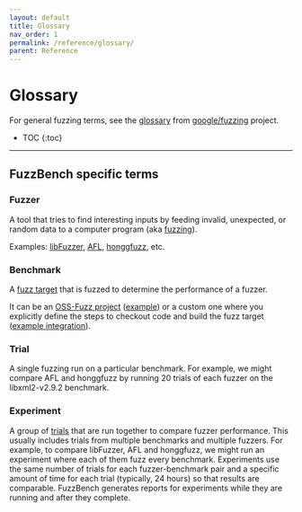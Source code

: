 ```yaml
---
layout: default
title: Glossary
nav_order: 1
permalink: /reference/glossary/
parent: Reference
---
```


# Glossary

For general fuzzing terms, see the [glossary] from [google/fuzzing] project.

[glossary]: https://github.com/google/fuzzing/blob/master/docs/glossary.md
[google/fuzzing]: https://github.com/google/fuzzing

- TOC
{:toc}
---

## FuzzBench specific terms

### Fuzzer

A tool that tries to find interesting inputs by feeding invalid, unexpected,
or random data to a computer program (aka [fuzzing]).

Examples: [libFuzzer](http://libfuzzer.info),
[AFL](http://lcamtuf.coredump.cx/afl/),
[honggfuzz](https://github.com/google/honggfuzz), etc.

### Benchmark

A [fuzz target] that is fuzzed to determine the performance of a fuzzer.

It can be an [OSS-Fuzz project](https://github.com/google/oss-fuzz/tree/master/projects)
([example](https://github.com/google/fuzzbench/blob/master/benchmarks/curl_curl_fuzzer_http/oss-fuzz.yaml))
or a custom one where you explicitly define the steps to checkout code and build
the fuzz target
([example integration](https://github.com/google/fuzzbench/blob/master/benchmarks/vorbis-2017-12-11/build.sh)).

### Trial

A single fuzzing run on a particular benchmark. For example, we might compare
AFL and honggfuzz by running 20 trials of each fuzzer on the libxml2-v2.9.2
benchmark.

### Experiment

A group of [trials](#trial) that are run together to compare fuzzer performance.
This usually includes trials from multiple benchmarks and multiple fuzzers. For
example, to compare libFuzzer, AFL and honggfuzz, we might run an experiment
where each of them fuzz every benchmark. Experiments use the same number of
trials for each fuzzer-benchmark pair and a specific amount of time for each
trial (typically, 24 hours) so that results are comparable. FuzzBench generates
reports for experiments while they are running and after they complete.

[fuzzing]: https://en.wikipedia.org/wiki/Fuzzing
[fuzz target]: https://github.com/google/fuzzing/blob/master/docs/glossary.md#fuzz-target

